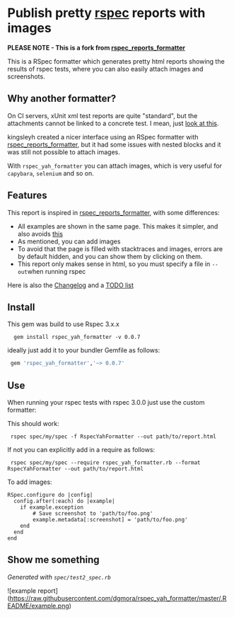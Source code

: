 # Publish pretty [rspec](http://rspec.info/) reports with images

**PLEASE NOTE - This is a fork from [rspec_reports_formatter](https://github.com/kingsleyh/rspec_reports_formatter)**

This is a RSpec formatter which generates pretty html reports showing the results of rspec tests, where you can also easily attach images and screenshots.

## Why another formatter?

On CI servers, xUnit xml test reports are quite "standard", but the attachments cannot be linked to a concrete test. I mean, just [look at this](https://wiki.jenkins-ci.org/download/attachments/42467572/junit-attachments.png).

kingsleyh created a nicer interface using an RSpec formatter with [rspec_reports_formatter](https://github.com/kingsleyh/rspec_reports_formatter), but it had some issues with nested blocks and it was still not possible to attach images.

With `rspec_yah_formatter` you can attach images, which is very useful for `capybara`, `selenium` and so on.



## Features

This report is inspired in [rspec_reports_formatter](https://github.com/kingsleyh/rspec_reports_formatter), with some differences:

- All examples are shown in the same page. This makes it simpler, and also
avoids [this](https://github.com/kingsleyh/rspec_reports_formatter/issues/3)
- As mentioned, you can add images
- To avoid that the page is filled with stacktraces and images, errors are by default hidden, and you can show them by clicking on them.
- This report only makes sense in html, so you must specify a file in `--out`when running rspec

Here is also the [Changelog](../../wiki/Changelog) and a [TODO list](../../wiki/TODO-list)

## Install

This gem was build to use Rspec 3.x.x

```
  gem install rspec_yah_formatter -v 0.0.7
```

ideally just add it to your bundler Gemfile as follows:

```ruby
 gem 'rspec_yah_formatter','~> 0.0.7'
```

## Use

When running your rspec tests with rspec 3.0.0 just use the custom formatter:

This should work:

```
 rspec spec/my/spec -f RspecYahFormatter --out path/to/report.html
```

If not you can explicitly add in a require as follows:

```
 rspec spec/my/spec --require rspec_yah_formatter.rb --format RspecYahFormatter --out path/to/report.html
```

To add images:

```
RSpec.configure do |config|
  config.after(:each) do |example|
    if example.exception
        # Save screenshot to 'path/to/foo.png'
        example.metadata[:screenshot] = 'path/to/foo.png'
    end
  end
end
```
## Show me something

*Generated with `spec/test2_spec.rb`*

![example report]
(https://raw.githubusercontent.com/dgmora/rspec_yah_formatter/master/.README/example.png)
